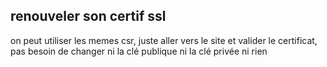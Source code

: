 ## renouveler son certif ssl
on peut utiliser les memes csr, juste aller vers le site et valider le certificat, pas besoin de changer ni la clé publique
ni la clé privée ni rien